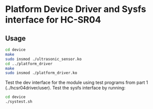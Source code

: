 # Platform Device Driver and Sysfs interface for HC-SR04 

## Usage
```bash
cd device
make
sudo insmod ./ultrasonic_sensor.ko
cd ../platform_driver
make
sudo insmod ./platform_driver.ko
```

Test the dev interface for the module using test programs from part 1 (../hcsr04driver/user).
Test the sysfs interface by running:
```bash
cd device
./systest.sh
```